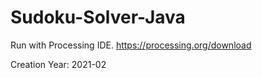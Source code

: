 # Sudoku-Solver-Java

Run with Processing IDE. https://processing.org/download  

Creation Year: 2021-02
